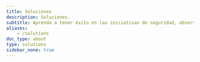 ```yaml
---
title: Soluciones
description: Soluciones.
subtitle: Aprenda a tener éxito en las iniciativas de seguridad, observabilidad y gestión del tráfico utilizando Istio.
aliases:
    - /solutions
doc_type: about
type: solutions
sidebar_none: true
---
```

[comment]: <> (TODO: Reemplazar los marcadores de posición)

